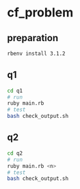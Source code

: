 # cf_problem
## preparation

```bash
rbenv install 3.1.2
```

## q1

```bash
cd q1
# run
ruby main.rb
# test
bash check_output.sh
```

## q2

```bash
cd q2
# run
ruby main.rb <n>
# test
bash check_output.sh
```

